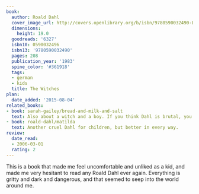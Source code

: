 ```yaml
---
book:
  author: Roald Dahl
  cover_image_url: http://covers.openlibrary.org/b/isbn/9780590032490-L.jpg
  dimensions:
    height: 19.0
  goodreads: '6327'
  isbn10: 0590032496
  isbn13: '9780590032490'
  pages: 208
  publication_year: '1983'
  spine_color: '#361918'
  tags:
  - german
  - kids
  title: The Witches
plan:
  date_added: '2015-08-04'
related_books:
- book: sarah-gailey/bread-and-milk-and-salt
  text: Also about a witch and a boy. If you think Dahl is brutal, you're not prepared for Gailey.
- book: roald-dahl/matilda
  text: Another cruel Dahl for children, but better in every way.
review:
  date_read:
  - 2006-03-01
  rating: 2
---
```

This is a book that made me feel uncomfortable and unliked as a kid, and made me very hesitant to read any Roald Dahl
ever again. Everything is gritty and dark and dangerous, and that seemed to seep into the world around me.
